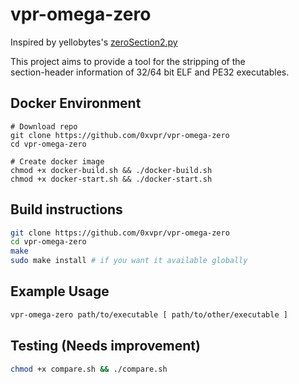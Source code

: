 # vpr-omega-zero
Inspired by yellobytes's <a href="https://github.com/yellowbyte/reverse-engineering-playground/tree/master/file_format_hacks">zeroSection2.py</a>  

This project aims to provide a tool for the stripping of the  
section-header information of 32/64 bit ELF and PE32 executables.

## Docker Environment
```
# Download repo
git clone https://github.com/0xvpr/vpr-omega-zero
cd vpr-omega-zero

# Create docker image
chmod +x docker-build.sh && ./docker-build.sh
chmod +x docker-start.sh && ./docker-start.sh
```

## Build instructions
```bash
git clone https://github.com/0xvpr/vpr-omega-zero
cd vpr-omega-zero
make
sudo make install # if you want it available globally
```

## Example Usage
```bash
vpr-omega-zero path/to/executable [ path/to/other/executable ]
```

## Testing (Needs improvement)
```bash
chmod +x compare.sh && ./compare.sh
```
